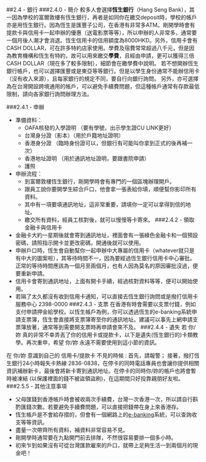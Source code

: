 ##2.4 - 銀行
###2.4.0 - 簡介
較多人會選擇**恆生銀行**（Hang Seng Bank），其一因為學校的富爾敦樓有恆生銀行，再者是如同你在繳交deposit時，學校的帳戶亦是用恆生銀行。因為恆生是匯豐子公司，在香港有非常多ATM。剛開學時會有提款卡與信用卡一起申辦的優惠（送電影票等等），所以申辦的人非常多，通常要一個月後人潮才會消退。恆生信用卡的信用額度為8000HKD。另外，信用卡會有CASH DOLLAR，可在許多特約店家使用。學費及宿費常常超過八千元，但是因為教育機構和恆生有特約，故可以用來繳交**學費**，且經由申請，更可以獲得三倍CASH DOLLAR（現在多了較多限制），細節會在繳學費中說明。 
若不想開辦恆生銀行帳戶，也可以選擇匯豐或是東亞等等銀行。但是以學生身份通常不能辦信用卡（沒有收入來源），且每家銀行的規定不同，要自行向銀行詢問。
另外，亦可選擇為在台灣開設跨境通用的帳戶，可以避免手續費問題，但這種帳戶通常有存款最低限制，請向各家銀行詢問辦理方法。

###2.4.1 - 申辦
* 準備資料：
    * OAFA核發的入學證明 （要有學號，出示學生證CU LINK更好）
    * 台灣身分證（影本）（用於戶籍地址證明）
    * 香港身分證 （臨時身份證可以，但銀行有可能叫你拿到正式的後再補一次）
    * 香港地址證明 （用於通訊地址證明，要跟書院申請）
    * 護照
* 申辦流程：
    * 到富爾敦樓恆生銀行，剛開學時會有專門的一個區塊辦理開戶。
    * 跟員工說你要開學生綜合戶口，他會拿一張表給你填，順便幫你影印所有資料。
    * 其中有一項要填通訊地址，這非常重要，請填你一定可以拿得到信的地址。
    * 繳交所有資料，經員工核對後，就可以慢慢等卡寄來。
###2.4.2 - 領取金融卡與信用卡
* 金融卡大約一星期後就會寄到通訊地址，裡面會有一張綠色金融卡和一個預設密碼，請照指示開卡並更改密碼，開通後就可以使用。
* 申辦戶口時，恆生會自動幫你一起申辦中大專屬的信用卡（whatever就只是有中大的圖案啦），其等待時間不一，因為要經過恆生銀行信用卡中心審批。正常的等待時間應該為一個月至兩個月，也有人因為莫名的原因審批沒過，便要重新申請。
* 信用卡會寄到通訊地址，上面有開卡手續，經過核對資料等等，便可以開始使用。
* 若隔了太久都沒有收到信用卡通知，可以直接去恆生銀行詢問或是撥打信用卡服務中心 2398-0000
###2.4.3 - 支票
在香港有時會需要以支票付錢，例如支付申請押金給學校。以恆生帳戶為例，你可以透過恆生的e-banking系統申請支票簿，恆生會直接將支票簿寄至你的通訊地址。建議可以事先上網申請支票簿放著，通常等到需要開支票時再申請會來不及。
###2.4.4 - 遺失
若 你/妳 真的非常不幸弄丟了你的信用卡或提款卡，以下是遺失(恆生銀行的)卡類教學。再次重申，希望 你/妳 永遠不需要使用到這小節的資訊。

在 你/妳 意識到自己的 信用卡/提款卡 不見的時候 : 
首先，請報警；
接著，撥打恆生銀行24小時報失卡熱線 2836-0838，在停卡的同時電話專員也會讓你提供相關資訊補辦新卡，最後會將新卡寄到通訊地址。在停卡的同時你/妳的帳戶也將會暫時被凍結 (以保護裡面的錢不被盜領盜刷)，在這期間只好投靠親朋好友啦。
###2.5.5 - 其他注意事項
* 父母匯錢到香港帳戶時會被收兩次手續費，台灣一次香港一次，所以請自行斟酌匯錢次數。若要避免手續費問題，可以直接把錢帶在身上來香港存。
* 恆生帳戶是不會給存摺的，但會有一個網路上的[e-banking](https://bank.hangseng.com/1/2/chi/)系統，可以查詢收支等等資訊。
* 盡量一次帶齊所有資料，補資料非常容易不見。
* 剛開學時通常要在九點開門前去排隊，不然很容易要排一個多小時。
* 初來乍到如果沒有可從台灣匯款雇來的戶口，就帶上足夠生活一到兩個月的現金吧！

